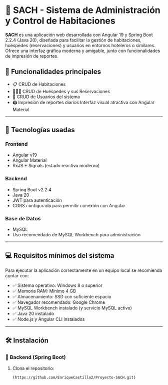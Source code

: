 # 🏨 SACH - Sistema de Administración y Control de Habitaciones

**SACH** es una aplicación web desarrollada con Angular 19 y Spring Boot 2.2.4 (Java 20), diseñada para facilitar la gestión de habitaciones, huéspedes (reservaciones) y usuarios en entornos hoteleros o similares. Ofrece una interfaz gráfica moderna y amigable, junto con funcionalidades de impresión de reportes.

## 🎯 Funcionalidades principales

- 📋 CRUD de Habitaciones
- 🧑‍🤝‍🧑 CRUD de Huéspedes y sus Reservaciones
- 👤 CRUD de Usuarios del sistema
- 🖨️ Impresión de reportes diarios
   Interfaz visual atractiva con Angular Material

---

## 🚀 Tecnologías usadas

### Frontend
- Angular v19
- Angular Material
- RxJS + Signals (estado reactivo moderno)

### Backend
- Spring Boot v2.2.4
- Java 20
- JWT para autenticación
- CORS configurado para permitir conexión con Angular

### Base de Datos
- MySQL
- Uso recomendado de MySQL Workbench para administración

---

## 💻 Requisitos mínimos del sistema

Para ejecutar la aplicación correctamente en un equipo local se recomienda contar con:

- ✅ Sistema operativo: Windows 8 o superior
- ✅ Memoria RAM: Mínimo 4 GB
- ✅ Almacenamiento: SSD con suficiente espacio
- ✅ Navegador recomendado: Google Chrome
- ✅ MySQL Workbench instalado (y servicio MySQL activo)
- ✅ Java 20 instalado
- ✅ Node.js y Angular CLI instalados

---

## 🛠️ Instalación

### 🔧 Backend (Spring Boot)

1. Clona el repositorio:
   ```bash
   (https://github.com/EnriqueCastillo2/Proyecto-SACH.git)
   ```
   
